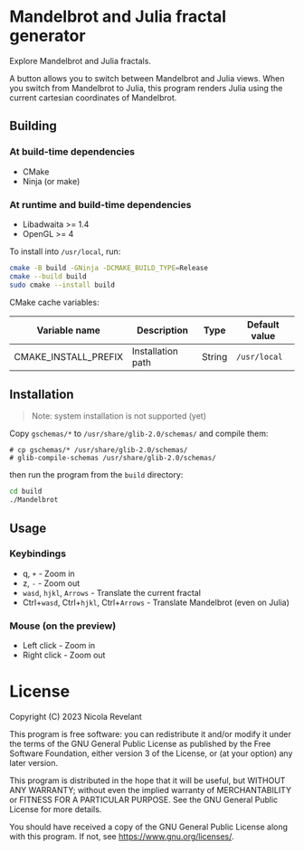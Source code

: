 # Mandelbrot and Julia fractal generator

Explore Mandelbrot and Julia fractals.

A button allows you to switch between Mandelbrot and Julia views.
When you switch from Mandelbrot to Julia, this program renders Julia using the current cartesian coordinates of Mandelbrot.

## Building

### At build-time dependencies

- CMake
- Ninja (or make)

### At runtime and build-time dependencies

- Libadwaita \>= 1.4
- OpenGL \>= 4

To install into ``/usr/local``, run:

```bash
cmake -B build -GNinja -DCMAKE_BUILD_TYPE=Release
cmake --build build
sudo cmake --install build
```

CMake cache variables:

| Variable name        | Description       | Type   | Default value  |
| -------------------- | ----------------- | ------ | -------------- |
| CMAKE_INSTALL_PREFIX | Installation path | String | ``/usr/local`` |

## Installation

> Note: system installation is not supported (yet)

Copy ``gschemas/*`` to ``/usr/share/glib-2.0/schemas/`` and compile them:

```console
# cp gschemas/* /usr/share/glib-2.0/schemas/
# glib-compile-schemas /usr/share/glib-2.0/schemas/
```

then run the program from the ``build`` directory:

```bash
cd build
./Mandelbrot
```

## Usage

### Keybindings

- q, ``+`` - Zoom in
- z, ``-`` - Zoom out
- ``wasd``, ``hjkl``, ``Arrows`` - Translate the current fractal
- Ctrl+``wasd``, Ctrl+``hjkl``, Ctrl+``Arrows`` - Translate Mandelbrot \(even on Julia\)

### Mouse (on the preview)

- Left click - Zoom in
- Right click - Zoom out

# License

Copyright (C) 2023 Nicola Revelant

This program is free software: you can redistribute it and/or modify
it under the terms of the GNU General Public License as published by
the Free Software Foundation, either version 3 of the License, or
(at your option) any later version.

This program is distributed in the hope that it will be useful,
but WITHOUT ANY WARRANTY; without even the implied warranty of
MERCHANTABILITY or FITNESS FOR A PARTICULAR PURPOSE.  See the
GNU General Public License for more details.

You should have received a copy of the GNU General Public License
along with this program.  If not, see <https://www.gnu.org/licenses/>.
